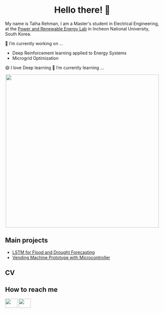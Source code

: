 <h1 align="center">Hello there!  👋 </h1>

My name is Talha Rehman, I am a Master's student in Electrical Engineering, at the [Power and Renewable Energy Lab](https://hvdcmicrogrid.wixsite.com/powerlab) in Incheon National University, South Korea.

🔭 I’m currently working on ...

- Deep Reinforcement learning applied to Energy Systems
- Microgrid Optimization


😄 I love Deep learning
🌱 I’m currently learning ...

<p align="center">
    <img alt="" width="500px" src="https://github-readme-stats.vercel.app/api/top-langs/?username=TalhaRehmanMTRKT&count_private=true&theme=material-palenight&border_radius=8&hide=TeX,HTML,javascript,jupyter%20notebook"/>
</p>

## Main projects
- [LSTM for Flood and Drought Forecasting](https://github.com/TalhaRehmanMTRKT/LSTM_TimeSeriesForecasting)
- [Vending Machine Prototype with Microcontroller](https://github.com/TalhaRehmanMTRKT/Vending_Machine)
## CV
## How to reach me
<a href="https://www.linkedin.com/in/muhammad-talha-rehman-khan-tareen/" target="blank"><img align="center" src="https://raw.githubusercontent.com/rahuldkjain/github-profile-readme-generator/master/src/images/icons/Social/linked-in-alt.svg" height="30" width="40" /></a>
<a href="https://github.com/TalhaRehmanMTRKT"
target="blank"><img align="center" src="https://raw.githubusercontent.com/rahuldkjain/github-profile-readme-generator/master/src/images/icons/Social/github.svg" height="30" width="40" /></a>

